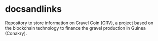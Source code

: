 # docsandlinks
Repository to store information on Gravel Coin (GRV), a project based on the blockchain technology to finance the gravel production in Guinea (Conakry).
